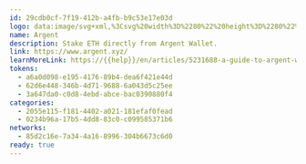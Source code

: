 ```yaml
---
id: 29cdb0cf-7f19-412b-a4fb-b9c53e17e03d
logo: data:image/svg+xml,%3Csvg%20width%3D%2280%22%20height%3D%2280%22%20viewBox%3D%220%200%2080%2080%22%20fill%3D%22none%22%20xmlns%3D%22http%3A%2F%2Fwww.w3.org%2F2000%2Fsvg%22%3E%0A%3Cpath%20d%3D%22M44.8893%2023H35.1106C34.7838%2023%2034.522%2023.2811%2034.5148%2023.6307C34.3174%2033.4549%2029.5127%2042.7792%2021.243%2049.3837C20.9806%2049.5934%2020.9206%2049.9872%2021.1127%2050.2709L26.834%2058.7339C27.0287%2059.022%2027.408%2059.087%2027.6748%2058.8754C32.8456%2054.7729%2037.0047%2049.8236%2040%2044.338C42.9951%2049.8236%2047.1544%2054.7729%2052.3253%2058.8754C52.592%2059.087%2052.9713%2059.022%2053.1661%2058.7339L58.8876%2050.2709C59.0792%2049.9872%2059.0194%2049.5934%2058.7571%2049.3837C50.4873%2042.7792%2045.6826%2033.4549%2045.4853%2023.6307C45.4781%2023.2811%2045.2161%2023%2044.8893%2023Z%22%20fill%3D%22%23FF875B%22%2F%3E%0A%3Cg%20opacity%3D%220.5%22%20filter%3D%22url(%23filter0_f_69_8625)%22%3E%0A%3Cpath%20d%3D%22M48.632%2022H39.3679C39.0583%2022%2038.8103%2022.2655%2038.8035%2022.5957C38.6165%2031.8741%2034.0647%2040.6803%2026.2303%2046.918C25.9816%2047.1159%2025.9248%2047.4879%2026.1067%2047.7558L31.527%2055.7487C31.7114%2056.0208%2032.0707%2056.0822%2032.3235%2055.8823C37.2222%2052.0077%2041.1624%2047.3334%2044%2042.1525C46.8375%2047.3334%2050.7778%2052.0077%2055.6766%2055.8823C55.9293%2056.0822%2056.2886%2056.0208%2056.4732%2055.7487L61.8935%2047.7558C62.075%2047.4879%2062.0184%2047.1159%2061.7699%2046.918C53.9353%2040.6803%2049.3835%2031.8741%2049.1966%2022.5957C49.1898%2022.2655%2048.9416%2022%2048.632%2022Z%22%20fill%3D%22%23FF875B%22%2F%3E%0A%3C%2Fg%3E%0A%3Cdefs%3E%0A%3Cfilter%20id%3D%22filter0_f_69_8625%22%20x%3D%2218%22%20y%3D%2214%22%20width%3D%2252%22%20height%3D%2250%22%20filterUnits%3D%22userSpaceOnUse%22%20color-interpolation-filters%3D%22sRGB%22%3E%0A%3CfeFlood%20flood-opacity%3D%220%22%20result%3D%22BackgroundImageFix%22%2F%3E%0A%3CfeBlend%20mode%3D%22normal%22%20in%3D%22SourceGraphic%22%20in2%3D%22BackgroundImageFix%22%20result%3D%22shape%22%2F%3E%0A%3CfeGaussianBlur%20stdDeviation%3D%224%22%20result%3D%22effect1_foregroundBlur_69_8625%22%2F%3E%0A%3C%2Ffilter%3E%0A%3C%2Fdefs%3E%0A%3C%2Fsvg%3E%0A
name: Argent
description: Stake ETH directly from Argent Wallet.
link: https://www.argent.xyz/
learnMoreLink: https://{{help}}/en/articles/5231688-a-guide-to-argent-wallet
tokens:
  - a6a0d098-e195-4176-89b4-dea6f421e44d
  - 62d6e448-346b-4d71-9688-6a043d5c25ee
  - 3a647da0-c0d8-4ebd-abce-bac0390880f4
categories:
  - 2055e115-f181-4402-a021-181efaf0fead
  - 0234b96a-17b5-4dd8-83c0-c099585371b6
networks:
  - 85d2c16e-7a34-4a16-8996-304b6673c6d0
ready: true
---
```

